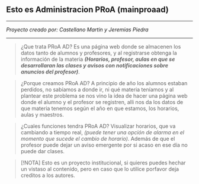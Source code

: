 ## Esto es Administracion PRoA (mainproaad)

---

_Proyecto creado por: Castellano Martin y Jeremias Piedra_

---

> ¿Que trata PRoA AD?
Es una página web donde se almacenen los datos tanto de alumnos y profesores, y al registrarse obtenga la información de la materia **_(Horarios, profesor, aulas en que se desarrollaran las clases y avisos con notificaciones sobre anuncios del profesor)_**.

> ¿Porque creamos PRoA AD?
A principio de año los alumnos estaban perdidos, no sabíamos a donde ir, ni qué materia teníamos y al plantear este problema se nos vino la idea de hacer una página web donde el alumno y el profesor se registren, alli nos da los datos de que materia tenemos según el año en que estamos, los horarios, aulas y maestros.

> ¿Cuales funciones tendra PRoA AD?
Visualizar horarios, que va cambiando a tiempo real, _(puede tener una opción de alarma en el momento que sucede el cambio de horario)._
Además de que el profesor puede dejar un aviso emergente por si acaso en ese día no puede dar clases.


> [!NOTA]
> Esto es un proyecto institucional, si quieres puedes hechar un vistaso al contenido, pero en caso que lo utilice porfavor deja creditos a los autores.
